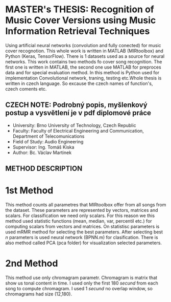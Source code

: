 # MASTER's THESIS: Recognition of Music Cover Versions using Music Information Retrieval Techniques

Using artificial neural networks (convolution and fully conected) for music cover recognotion. This whole work is written in MATLAB (MIRtoolbox) and Python (Keras, TensorFlow). There is 1 datasets used as a source for neural networks. This work contains two methods fo cover song recognition. The first one is written in MATLAB, the second one use MATLAB for preproces data and for special evaluation method. In this method is Python used for implementation Convolutional network, traning, testing etc.Whole thesis is written in czech language. So excause the czech names of function's, czech coments etc. 

## CZECH NOTE: Podrobný popis, myšlenkový postup a vysvětlení je v pdf diplomové práce 

- University: Brno University of Technology, Czech Republic
- Faculty: Faculty of Electrical Engineering and Communication, Department of Telecomunications
- Field of Study: Audio Engineering
- Supervisor: Ing. Tomáš Kiska
- Author: Bc. Václav Martinek

## METHOD DESCRIPTION

# 1st Method
This method counts all parametres that MIRtoolbox offer from all songs from the dataset. These parameters are represented by vectors, matrices and scalars. For classification we need only scalars. For this reason we this method used statistic functions (mean, median, var, percentil etc.) for computing scalars from vectors and matrices. On statistisc parameters is used mRMR method for selecting the best parameters. After selecting best _n_ parameters is used neural network (BPNN.m) for clasification. There is also method called PCA (pca folder) for visualization selected parameters.

# 2nd Method
This method use only chromagram parametr. Chromagram is matrix that show us tonal content in time. I used only the first 180 _secund_ from each song to compute chromagram. I used 1 _secund_ no overlap window, so chromagrams had size (12,180).
